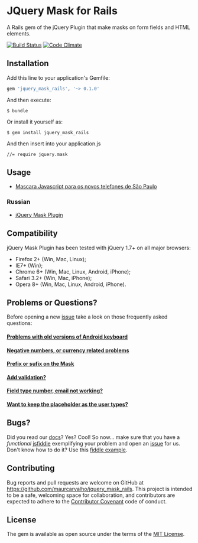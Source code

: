 # JQuery Mask for Rails

A Rails gem of the jQuery Plugin that make masks on form fields and HTML elements.

[![Build Status](https://travis-ci.org/igorescobar/jQuery-Mask-Plugin.png)](https://travis-ci.org/igorescobar/jQuery-Mask-Plugin)
[![Code Climate](https://codeclimate.com/github/igorescobar/jQuery-Mask-Plugin.png)](https://codeclimate.com/github/igorescobar/jQuery-Mask-Plugin)

## Installation

Add this line to your application's Gemfile:

```ruby
gem 'jquery_mask_rails', '~> 0.1.0'
```

And then execute:

    $ bundle

Or install it yourself as:

    $ gem install jquery_mask_rails

And then insert into your application.js

    //= require jquery.mask

## Usage

  * [Mascara Javascript para os novos telefones de São Paulo](http://bit.ly/mascara-javascript-para-os-novos-telefones-de-sao-paulo)

### Russian
  * [jQuery Mask Plugin](http://zencoder.ru/javascript/jquery-mask-plugin/)

## Compatibility
jQuery Mask Plugin has been tested with jQuery 1.7+ on all major browsers:

 * Firefox 2+ (Win, Mac, Linux);
 * IE7+ (Win);
 * Chrome 6+ (Win, Mac, Linux, Android, iPhone);
 * Safari 3.2+ (Win, Mac, iPhone);
 * Opera 8+ (Win, Mac, Linux, Android, iPhone).

## Problems or Questions?
Before opening a new [issue](https://github.com/igorescobar/jQuery-Mask-Plugin/issues) take a look on those frequently asked questions:
#### [Problems with old versions of Android keyboard](https://github.com/igorescobar/jQuery-Mask-Plugin/issues/135)
#### [Negative numbers, or currency related problems](https://github.com/igorescobar/jQuery-Mask-Plugin/issues/436#issuecomment-253176511)
#### [Prefix or sufix on the Mask](https://github.com/igorescobar/jQuery-Mask-Plugin/issues/166)
#### [Add validation?](https://github.com/igorescobar/jQuery-Mask-Plugin/issues/387#issuecomment-192998092)
#### [Field type number, email not working?](https://github.com/igorescobar/jQuery-Mask-Plugin/issues/450#issuecomment-253225719)
#### [Want to keep the placeholder as the user types?](https://github.com/igorescobar/jQuery-Mask-Plugin/issues/450#issuecomment-253225719)

## Bugs?
Did you read our [docs](https://igorescobar.github.io/jQuery-Mask-Plugin/)? Yes? Cool! So now... make sure that you have a *functional* [jsfiddle](http://jsfiddle.net/) exemplifying your problem and open an [issue](https://github.com/igorescobar/jQuery-Mask-Plugin/issues) for us. Don't know how to do it? Use this [fiddle example](http://jsfiddle.net/igorescobar/6pco4om7/).

## Contributing

Bug reports and pull requests are welcome on GitHub at https://github.com/maurcarvalho/jquery_mask_rails. This project is intended to be a safe, welcoming space for collaboration, and contributors are expected to adhere to the [Contributor Covenant](http://contributor-covenant.org) code of conduct.


## License

The gem is available as open source under the terms of the [MIT License](http://opensource.org/licenses/MIT).

